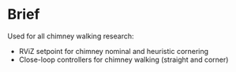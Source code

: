 # Brief

Used for all chimney walking research:

- RViZ setpoint for chimney nominal and heuristic cornering 
- Close-loop controllers for chimney walking (straight and corner)